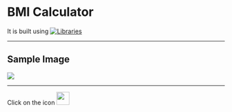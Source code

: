 # BMI  Calculator 
It is built using  [![Libraries](https://skills.thijs.gg/icons?i=html,css,js)](https://skills.thijs.gg)
<hr>

## Sample Image

<img src="sampleImg/sample-img.png">
<hr>
Click on the icon  <a href="https://sakethrambilla.github.io/BMI-Calculator/"> <img src="https://play-lh.googleusercontent.com/wiLKNn9tyY-SiNWg_Pib1stLmZU9lYuadq-Y4ASfi7OtJzLDmDknUFcqejQjw4Sqjg" width= 30px></a>
